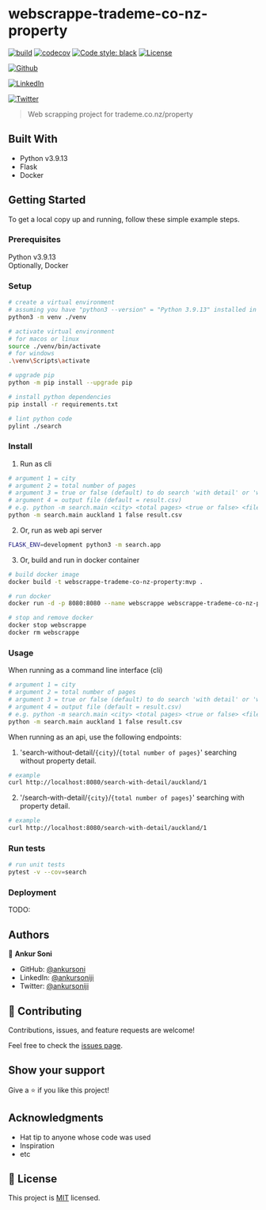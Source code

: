 # webscrappe-trademe-co-nz-property

[![build](https://github.com/ankursoni/webscrappe-trademe-co-nz-property/actions/workflows/ci.yml/badge.svg)](https://github.com/ankursoni/webscrappe-trademe-co-nz-property/actions/workflows/ci.yml)
[![codecov](https://codecov.io/gh/ankursoni/webscrappe-trademe-co-nz-property/branch/main/graph/badge.svg)](https://codecov.io/gh/ankursoni/webscrappe-trademe-co-nz-property)
[![Code style: black](https://img.shields.io/badge/code%20style-black-000000.svg)](https://github.com/psf/black)
[![License](https://img.shields.io/github/license/ankursoni/webscrappe-trademe-co-nz-property)](/LICENSE)
<!-- [![Build Status](https://img.shields.io/github/workflow/status/ankursoni/webscrappe-trademe-co-nz-property/build)](https://github.com/ankursoni/webscrappe-trademe-co-nz-property/actions/workflows/ci.yml) -->

[![Github](https://img.shields.io/github/followers/ankursoni?style=social)](https://github.com/ankursoni)

[![LinkedIn](https://img.shields.io/badge/LinkedIn-0077B5?style=for-the-badge&logo=linkedin&logoColor=white)](https://linkedin.com/in/ankursoniji)

[![Twitter](https://img.shields.io/twitter/url/https/twitter.com/fold_left.svg?style=social&label=Follow%20%40ankursoniji)](https://twitter.com/ankursoniji)


> Web scrapping project for trademe.co.nz/property


## Built With

- Python v3.9.13
- Flask
- Docker


## Getting Started

To get a local copy up and running, follow these simple example steps.

### Prerequisites
Python v3.9.13  
Optionally, Docker

### Setup
```sh
# create a virtual environment
# assuming you have "python3 --version" = "Python 3.9.13" installed in the current terminal session
python3 -m venv ./venv

# activate virtual environment
# for macos or linux
source ./venv/bin/activate
# for windows
.\venv\Scripts\activate

# upgrade pip
python -m pip install --upgrade pip

# install python dependencies
pip install -r requirements.txt

# lint python code
pylint ./search
```

### Install
1. Run as cli
```sh
# argument 1 = city
# argument 2 = total number of pages
# argument 3 = true or false (default) to do search 'with detail' or 'without detail'
# argument 4 = output file (default = result.csv)
# e.g. python -m search.main <city> <total pages> <true or false> <file.csv>
python -m search.main auckland 1 false result.csv
```
2. Or, run as web api server
```sh
FLASK_ENV=development python3 -m search.app
```
3. Or, build and run in docker container
```sh
# build docker image
docker build -t webscrappe-trademe-co-nz-property:mvp .

# run docker
docker run -d -p 8080:8080 --name webscrappe webscrappe-trademe-co-nz-property:mvp

# stop and remove docker
docker stop webscrappe
docker rm webscrappe
```

### Usage
When running as a command line interface (cli)
```sh
# argument 1 = city
# argument 2 = total number of pages
# argument 3 = true or false (default) to do search 'with detail' or 'without detail'
# argument 4 = output file (default = result.csv)
# e.g. python -m search.main <city> <total pages> <true or false> <file.csv>
python -m search.main auckland 1 false result.csv
```

When running as an api, use the following endpoints:
1. 'search-without-detail/`{city}`/`{total number of pages}`' searching without property detail.
```sh
# example
curl http://localhost:8080/search-with-detail/auckland/1
```
2. '/search-with-detail/`{city}`/`{total number of pages}`' searching with property detail.
```sh
# example
curl http://localhost:8080/search-with-detail/auckland/1
```

### Run tests
```sh
# run unit tests
pytest -v --cov=search
```

### Deployment
TODO:


## Authors

👤 **Ankur Soni**

- GitHub: [@ankursoni](https://github.com/ankursoni)
- LinkedIn: [@ankursoniji](https://linkedin.com/in/ankursoniji)
- Twitter: [@ankursoniji](https://twitter.com/ankursoniji)


## 🤝 Contributing

Contributions, issues, and feature requests are welcome!

Feel free to check the [issues page](../../issues/).


## Show your support

Give a ⭐️ if you like this project!


## Acknowledgments

- Hat tip to anyone whose code was used
- Inspiration
- etc


## 📝 License

This project is [MIT](./LICENSE) licensed.